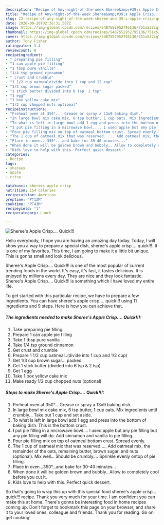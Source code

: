 ```yaml
---
description: "Recipe of Any-night-of-the-week Sheree&amp;#39;s Apple Crisp.... Quick!!!"
title: "Recipe of Any-night-of-the-week Sheree&amp;#39;s Apple Crisp.... Quick!!!"
slug: 22-recipe-of-any-night-of-the-week-sheree-and-39-s-apple-crisp-quick
date: 2020-09-26T02:36:31.587Z
image: https://img-global.cpcdn.com/recipes/5487552952795136/751x532cq70/sherees-apple-crisp-quick-recipe-main-photo.jpg
thumbnail: https://img-global.cpcdn.com/recipes/5487552952795136/751x532cq70/sherees-apple-crisp-quick-recipe-main-photo.jpg
cover: https://img-global.cpcdn.com/recipes/5487552952795136/751x532cq70/sherees-apple-crisp-quick-recipe-main-photo.jpg
author: Tony Fisher
ratingvalue: 3.4
reviewcount: 8
recipeingredient:
- " preparing pie filling"
- "1 can apple pie filling"
- "1 tbsp pure vanilla"
- "1/4 tsp ground cinnamon"
- " crust and crumble"
- "1 1/2 cup oatmealdivide into 1 cup and 12 cup"
- "1/3 cup brown sugar packed"
- "1 stick butter divided into 6 tsp  2 tsp"
- "1 egg"
- "1 box yellow cake mix"
- "1/2 cup chopped nuts optional"
recipeinstructions:
- "Preheat oven at 350°... Grease or spray a 13x9 baking dish."
- "In large bowl mix cake mix, 6 tsp butter, 1 cup oats. Mix ingredients until crumbly... Take out 1 cup and set aside."
- "To what is left in large bowl add 1 egg and press into the bottom of baking dish. This is the bottom crust."
- "I put pie filling in a microwave bowl.... I used apple but any pie filling but any pie filling will do. Add cinnamon and vanilla to pie filling."
- "Pour pie filling mix on top of oatmeal bottom crust. Spread evenly."
- "The 1 cup of oatmeal mix that was reserved..... Add oatmeal mix, the remainder of the oats, remaining butter, brown sugar, and nuts (optional). Mix well... Should be crumbly.... Sprinkle evenly ontop of pie filling."
- "Place in oven...350°...and bake for 30-40 minutes..."
- "When done it will be golden brown and bubbly.. Allow to completely cool before you cut it."
- "Kids love to help with this. Perfect quick dessert."
categories:
- Recipe
tags:
- sherees
- apple
- crisp

katakunci: sherees apple crisp 
nutrition: 154 calories
recipecuisine: American
preptime: "PT12M"
cooktime: "PT43M"
recipeyield: "1"
recipecategory: Lunch

---
```



![Sheree&#39;s Apple Crisp.... Quick!!!](https://img-global.cpcdn.com/recipes/5487552952795136/751x532cq70/sherees-apple-crisp-quick-recipe-main-photo.jpg)

Hello everybody, I hope you are having an amazing day today. Today, I will show you a way to prepare a special dish, sheree&#39;s apple crisp.... quick!!!. It is one of my favorites. This time, I am going to make it a little bit unique. This is gonna smell and look delicious.



Sheree&#39;s Apple Crisp.... Quick!!! is one of the most popular of current trending foods in the world. It's easy, it's fast, it tastes delicious. It is enjoyed by millions every day. They are nice and they look fantastic. Sheree&#39;s Apple Crisp.... Quick!!! is something which I have loved my entire life.


To get started with this particular recipe, we have to prepare a few ingredients. You can have sheree&#39;s apple crisp.... quick!!! using 11 ingredients and 9 steps. Here is how you can achieve that.

##### The ingredients needed to make Sheree&#39;s Apple Crisp.... Quick!!!:

1. Take  preparing pie filling
1. Prepare 1 can apple pie filling
1. Take 1 tbsp pure vanilla
1. Take 1/4 tsp ground cinnamon
1. Get  crust and crumble
1. Prepare 1 1/2 cup oatmeal..(divide into 1 cup and 1/2 cup)
1. Get 1/3 cup brown sugar... packed
1. Get 1 stick butter (divided into 6 tsp &amp; 2 tsp)
1. Get 1 egg
1. Take 1 box yellow cake mix
1. Make ready 1/2 cup chopped nuts (optional)




##### Steps to make Sheree&#39;s Apple Crisp.... Quick!!!:

1. Preheat oven at 350°... Grease or spray a 13x9 baking dish.
1. In large bowl mix cake mix, 6 tsp butter, 1 cup oats. Mix ingredients until crumbly... Take out 1 cup and set aside.
1. To what is left in large bowl add 1 egg and press into the bottom of baking dish. This is the bottom crust.
1. I put pie filling in a microwave bowl.... I used apple but any pie filling but any pie filling will do. Add cinnamon and vanilla to pie filling.
1. Pour pie filling mix on top of oatmeal bottom crust. Spread evenly.
1. The 1 cup of oatmeal mix that was reserved..... Add oatmeal mix, the remainder of the oats, remaining butter, brown sugar, and nuts (optional). Mix well... Should be crumbly.... Sprinkle evenly ontop of pie filling.
1. Place in oven...350°...and bake for 30-40 minutes...
1. When done it will be golden brown and bubbly.. Allow to completely cool before you cut it.
1. Kids love to help with this. Perfect quick dessert.




So that's going to wrap this up with this special food sheree&#39;s apple crisp.... quick!!! recipe. Thank you very much for your time. I am confident you can make this at home. There's gonna be interesting food in home recipes coming up. Don't forget to bookmark this page on your browser, and share it to your loved ones, colleague and friends. Thank you for reading. Go on get cooking!
